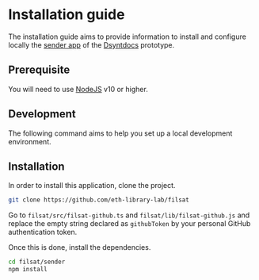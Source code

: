 # Installation guide

The installation guide aims to provide information to install and configure locally the [sender app](https://github.com/eth-library-lab/filsat/tree/master/sender) of the [Dsyntdocs](https://github.com/eth-library-lab/filsat) prototype.

## Prerequisite

You will need to use [NodeJS](https://nodejs.org/en/) v10 or higher.

## Development

The following command aims to help you set up a local development environment.

## Installation

In order to install this application, clone the project.

```bash
git clone https://github.com/eth-library-lab/filsat
```

Go to `filsat/src/filsat-github.ts` and `filsat/lib/filsat-github.js` and replace the empty string declared as `githubToken` by your personal GitHub authentication token.

Once this is done, install the dependencies.

```bash
cd filsat/sender
npm install
```
